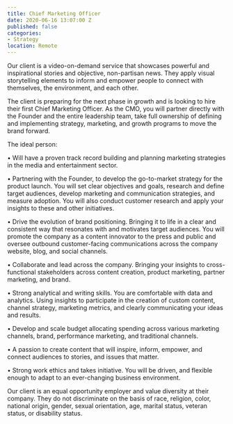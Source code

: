 ```yaml
---
title: Chief Marketing Officer
date: 2020-06-16 13:07:00 Z
published: false
categories:
- Strategy
location: Remote
---
```


Our client is a video-on-demand service that showcases powerful and inspirational stories and objective, non-partisan news. They apply visual storytelling elements to inform and empower people to connect with themselves, the environment, and each other.

The client is preparing for the next phase in growth and is looking to hire their first Chief Marketing Officer. As the CMO, you will partner directly with the Founder and the entire leadership team, take full ownership of defining and implementing strategy, marketing, and growth programs to move the brand forward.  

The ideal person:

• Will have a proven track record building and planning marketing strategies in the media and entertainment sector.

• Partnering with the Founder, to develop the go-to-market strategy for the product launch. You will set clear objectives and goals, research and define target audiences, develop marketing and communication strategies, and measure adoption. You will also conduct customer research and apply your insights to these and other initiatives.

• Drive the evolution of brand positioning. Bringing it to life in a clear and consistent way that resonates with and motivates target audiences. You will promote the company as a content innovator to the press and public and oversee outbound customer-facing communications across the company website, blog, and social channels.

• Collaborate and lead across the company. Bringing your insights to cross-functional stakeholders across content creation, product marketing, partner marketing, and brand.

• Strong analytical and writing skills. You are comfortable with data and analytics. Using insights to participate in the creation of custom content, channel strategy, marketing metrics, and clearly communicating your ideas and results.

• Develop and scale budget allocating spending across various marketing channels, brand, performance marketing, and traditional channels.

• A passion to create content that will inspire, inform, empower, and connect audiences to stories, and issues that matter.

• Strong work ethics and takes initiative. You will be driven, and flexible enough to adapt to an ever-changing business environment.


Our client is an equal opportunity employer and value diversity at their company. They do not discriminate on the basis of race, religion, color, national origin, gender, sexual orientation, age, marital status, veteran status, or disability status.

